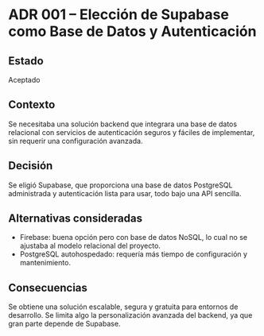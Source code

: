 # ADR 001 – Elección de Supabase como Base de Datos y Autenticación

## Estado
Aceptado

## Contexto
Se necesitaba una solución backend que integrara una base de datos relacional con servicios de autenticación seguros y fáciles de implementar, sin requerir una configuración avanzada.

## Decisión
Se eligió Supabase, que proporciona una base de datos PostgreSQL administrada y autenticación lista para usar, todo bajo una API sencilla.

## Alternativas consideradas
- Firebase: buena opción pero con base de datos NoSQL, lo cual no se ajustaba al modelo relacional del proyecto.
- PostgreSQL autohospedado: requería más tiempo de configuración y mantenimiento.

## Consecuencias
Se obtiene una solución escalable, segura y gratuita para entornos de desarrollo. Se limita algo la personalización avanzada del backend, ya que gran parte depende de Supabase.
